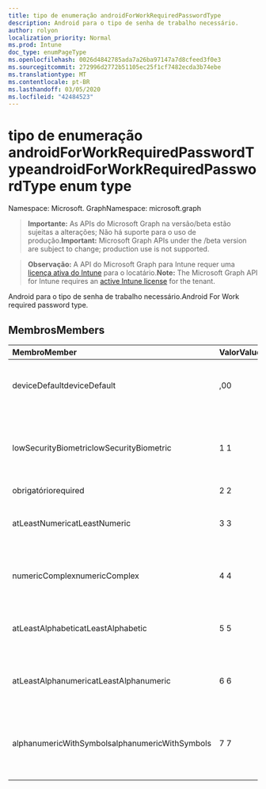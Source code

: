 ```yaml
---
title: tipo de enumeração androidForWorkRequiredPasswordType
description: Android para o tipo de senha de trabalho necessário.
author: rolyon
localization_priority: Normal
ms.prod: Intune
doc_type: enumPageType
ms.openlocfilehash: 0026d4842785ada7a26ba97147a7d8cfeed3f0e3
ms.sourcegitcommit: 272996d2772b51105ec25f1cf7482ecda3b74ebe
ms.translationtype: MT
ms.contentlocale: pt-BR
ms.lasthandoff: 03/05/2020
ms.locfileid: "42484523"
---
```

# <a name="androidforworkrequiredpasswordtype-enum-type"></a><span data-ttu-id="4b77c-103">tipo de enumeração androidForWorkRequiredPasswordType</span><span class="sxs-lookup"><span data-stu-id="4b77c-103">androidForWorkRequiredPasswordType enum type</span></span>

<span data-ttu-id="4b77c-104">Namespace: Microsoft. Graph</span><span class="sxs-lookup"><span data-stu-id="4b77c-104">Namespace: microsoft.graph</span></span>

> <span data-ttu-id="4b77c-105">**Importante:** As APIs do Microsoft Graph na versão/beta estão sujeitas a alterações; Não há suporte para o uso de produção.</span><span class="sxs-lookup"><span data-stu-id="4b77c-105">**Important:** Microsoft Graph APIs under the /beta version are subject to change; production use is not supported.</span></span>

> <span data-ttu-id="4b77c-106">**Observação:** A API do Microsoft Graph para Intune requer uma [licença ativa do Intune](https://go.microsoft.com/fwlink/?linkid=839381) para o locatário.</span><span class="sxs-lookup"><span data-stu-id="4b77c-106">**Note:** The Microsoft Graph API for Intune requires an [active Intune license](https://go.microsoft.com/fwlink/?linkid=839381) for the tenant.</span></span>

<span data-ttu-id="4b77c-107">Android para o tipo de senha de trabalho necessário.</span><span class="sxs-lookup"><span data-stu-id="4b77c-107">Android For Work required password type.</span></span>

## <a name="members"></a><span data-ttu-id="4b77c-108">Membros</span><span class="sxs-lookup"><span data-stu-id="4b77c-108">Members</span></span>
|<span data-ttu-id="4b77c-109">Membro</span><span class="sxs-lookup"><span data-stu-id="4b77c-109">Member</span></span>|<span data-ttu-id="4b77c-110">Valor</span><span class="sxs-lookup"><span data-stu-id="4b77c-110">Value</span></span>|<span data-ttu-id="4b77c-111">Descrição</span><span class="sxs-lookup"><span data-stu-id="4b77c-111">Description</span></span>|
|:---|:---|:---|
|<span data-ttu-id="4b77c-112">deviceDefault</span><span class="sxs-lookup"><span data-stu-id="4b77c-112">deviceDefault</span></span>|<span data-ttu-id="4b77c-113">,0</span><span class="sxs-lookup"><span data-stu-id="4b77c-113">0</span></span>|<span data-ttu-id="4b77c-114">Valor padrão do dispositivo, sem intenção.</span><span class="sxs-lookup"><span data-stu-id="4b77c-114">Device default value, no intent.</span></span>|
|<span data-ttu-id="4b77c-115">lowSecurityBiometric</span><span class="sxs-lookup"><span data-stu-id="4b77c-115">lowSecurityBiometric</span></span>|<span data-ttu-id="4b77c-116">1 </span><span class="sxs-lookup"><span data-stu-id="4b77c-116">1</span></span>|<span data-ttu-id="4b77c-117">Senha com base em Biometria de segurança baixa necessária.</span><span class="sxs-lookup"><span data-stu-id="4b77c-117">Low security biometrics based password required.</span></span>|
|<span data-ttu-id="4b77c-118">obrigatório</span><span class="sxs-lookup"><span data-stu-id="4b77c-118">required</span></span>|<span data-ttu-id="4b77c-119">2 </span><span class="sxs-lookup"><span data-stu-id="4b77c-119">2</span></span>|<span data-ttu-id="4b77c-120">Obrigatório.</span><span class="sxs-lookup"><span data-stu-id="4b77c-120">Required.</span></span>|
|<span data-ttu-id="4b77c-121">atLeastNumeric</span><span class="sxs-lookup"><span data-stu-id="4b77c-121">atLeastNumeric</span></span>|<span data-ttu-id="4b77c-122">3 </span><span class="sxs-lookup"><span data-stu-id="4b77c-122">3</span></span>|<span data-ttu-id="4b77c-123">É necessário pelo menos a senha numérica.</span><span class="sxs-lookup"><span data-stu-id="4b77c-123">At least numeric password required.</span></span>|
|<span data-ttu-id="4b77c-124">numericComplex</span><span class="sxs-lookup"><span data-stu-id="4b77c-124">numericComplex</span></span>|<span data-ttu-id="4b77c-125">4 </span><span class="sxs-lookup"><span data-stu-id="4b77c-125">4</span></span>|<span data-ttu-id="4b77c-126">Senha numérica complexa obrigatória.</span><span class="sxs-lookup"><span data-stu-id="4b77c-126">Numeric complex password required.</span></span>|
|<span data-ttu-id="4b77c-127">atLeastAlphabetic</span><span class="sxs-lookup"><span data-stu-id="4b77c-127">atLeastAlphabetic</span></span>|<span data-ttu-id="4b77c-128">5 </span><span class="sxs-lookup"><span data-stu-id="4b77c-128">5</span></span>|<span data-ttu-id="4b77c-129">É necessária pelo menos a senha alfabética.</span><span class="sxs-lookup"><span data-stu-id="4b77c-129">At least alphabetic password required.</span></span>|
|<span data-ttu-id="4b77c-130">atLeastAlphanumeric</span><span class="sxs-lookup"><span data-stu-id="4b77c-130">atLeastAlphanumeric</span></span>|<span data-ttu-id="4b77c-131">6 </span><span class="sxs-lookup"><span data-stu-id="4b77c-131">6</span></span>|<span data-ttu-id="4b77c-132">É necessária pelo menos a senha alfanumérica.</span><span class="sxs-lookup"><span data-stu-id="4b77c-132">At least alphanumeric password required.</span></span>|
|<span data-ttu-id="4b77c-133">alphanumericWithSymbols</span><span class="sxs-lookup"><span data-stu-id="4b77c-133">alphanumericWithSymbols</span></span>|<span data-ttu-id="4b77c-134">7 </span><span class="sxs-lookup"><span data-stu-id="4b77c-134">7</span></span>|<span data-ttu-id="4b77c-135">É necessário pelo menos alfanumérico com senha de símbolo.</span><span class="sxs-lookup"><span data-stu-id="4b77c-135">At least alphanumeric with symbols password required.</span></span>|



